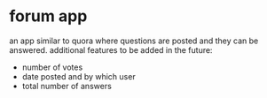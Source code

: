 # forum app
an app similar to quora where questions are posted and they can be answered.
additional features to be added in the future:
- number of votes
- date posted and by which user
- total number of answers
